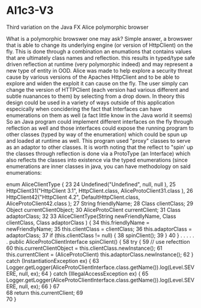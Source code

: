 # Al1c3-V3
Third variation on the Java FX Alice polymorphic browser

What is a polymorphic browswer one may ask? Simple answer, a browswer that is able to change its underlying engine (or version
of HttpClient) on the fly. This is done through a combination an enumations that contains values that are ultimately class names
and reflection. this results in typed/type safe driven reflection at runtime (very polymorphic indeed) and may represent a new 
type of entity in OOD. Alice was made to help explore a security threat cause by various versions of the Apaches HttpClient
and to be able to explore and widen the exploit it can cause on the fly. The user simply can change the version of HTTPClient 
(each version had various different and subtle nuanances to them) by selecting from a drop down. In theory this design could be 
used in a variety of ways outside of this application especically when concidering the fact that Interfaces can have enumerations 
on them as well (a fact little know in the Java world it seems) So an Java program could implement different interfaces on the fly 
through reflection as well and those interfaces could expose the running program to other classes (typed by way of the enumeration)
which could be spun up and loaded at runtime as well. This program used "proxy" classes to serve as an adaptor to other classes. 
It is worth noting that the reflect to "spin' up the classes through reflection is done via a ProtoType (an Interface) which 
also reflects the classes into existence via the typed enumerations (since enumerations are inner classes in java, you can have
methodology on said enumerations: 

  enum AliceClientType {
 23 
 24         Undefined("Undefined", null, null ),
 25         HttpClient31("HttpClient 3.1", HttpClient.class, AliceProtoClient31.class ),
 26         HttpClient42("HttpClient 4.2", DefaultHttpClient.class, AliceProtoClient42.class );
 27         String friendlyName;
 28         Class clientClass;
 29         Object currentClientObject;
 30         AliceProtoClient currentClient;
 31         Class adaptorClass;
 32 
 33         AliceClientType(String newFriendlyName, Class clientClass, Class adaptorClass ) {
 34             this.friendlyName = newFriendlyName;
 35             this.clientClass = clientClass;
 36             this.adaptorClass = adaptorClass;
 37             if (this.clientClass != null) {
 38                 spinClient();
 39             }
 40         }
.
.
.
.
.
.
      public AliceProtoClientInterface spinClient() {
 58             try {
 59                 // use refecttion
 60                 this.currentClientObject = this.clientClass.newInstance();
 61                 this.currentClient = (AliceProtoClient) this.adaptorClass.newInstance();
 62             } catch (InstantiationException ex) {
 63                 Logger.getLogger(AliceProtoClientInterface.class.getName()).log(Level.SEVERE, null, ex);
 64             } catch (IllegalAccessException ex) {
 65                 Logger.getLogger(AliceProtoClientInterface.class.getName()).log(Level.SEVERE, null, ex);
 66             }
 67             
 68             return this.currentClient;
 69             
 70         }
 
 
 
 

